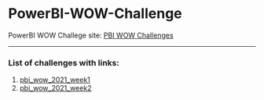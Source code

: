 # PowerBI-WOW-Challenge

PowerBI WOW Challege site: [PBI WOW Challenges](https://workout-wednesday.com/power-bi-challenges/)


---
### List of challenges with links:
1. [pbi_wow_2021_week1](https://workout-wednesday.com/pbi-2021-w01/)
2. [pbi_wow_2021_week2](https://workout-wednesday.com/pbi-2021-w02/)